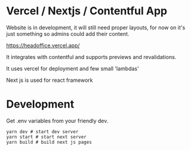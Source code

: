 # Vercel / Nextjs / Contentful App

Website is in development, it will still need proper layouts, for now on it's just something so admins could add their content. 

https://headoffice.vercel.app/

It integrates with contentful and supports previews and revalidations. 

It uses vercel for deployment and few small 'lambdas'

Next js is used for react framework

# Development 

Get .env variables from your friendly dev. 

```shell
yarn dev # start dev server
yarn start # start next server
yarn build # build next js pages
```
